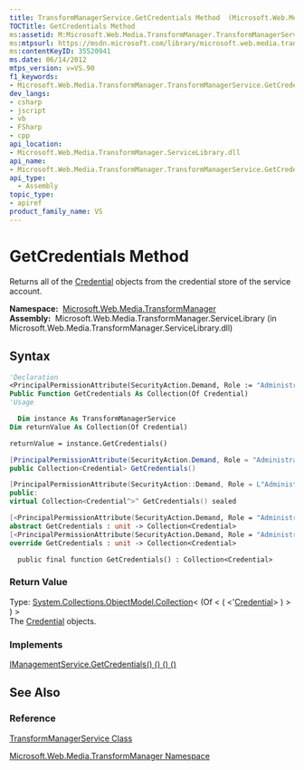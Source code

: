 ```yaml
---
title: TransformManagerService.GetCredentials Method  (Microsoft.Web.Media.TransformManager)
TOCTitle: GetCredentials Method
ms:assetid: M:Microsoft.Web.Media.TransformManager.TransformManagerService.GetCredentials
ms:mtpsurl: https://msdn.microsoft.com/library/microsoft.web.media.transformmanager.transformmanagerservice.getcredentials(v=VS.90)
ms:contentKeyID: 35520941
ms.date: 06/14/2012
mtps_version: v=VS.90
f1_keywords:
- Microsoft.Web.Media.TransformManager.TransformManagerService.GetCredentials
dev_langs:
- csharp
- jscript
- vb
- FSharp
- cpp
api_location:
- Microsoft.Web.Media.TransformManager.ServiceLibrary.dll
api_name:
- Microsoft.Web.Media.TransformManager.TransformManagerService.GetCredentials
api_type:
  - Assembly
topic_type:
- apiref
product_family_name: VS
---
```


# GetCredentials Method

Returns all of the [Credential](credential-class-microsoft-web-media-transformmanager.md) objects from the credential store of the service account.

**Namespace:**  [Microsoft.Web.Media.TransformManager](microsoft-web-media-transformmanager-namespace.md)  
**Assembly:**  Microsoft.Web.Media.TransformManager.ServiceLibrary (in Microsoft.Web.Media.TransformManager.ServiceLibrary.dll)

## Syntax

```vb
'Declaration
<PrincipalPermissionAttribute(SecurityAction.Demand, Role := "Administrators")> _
Public Function GetCredentials As Collection(Of Credential)
'Usage

  Dim instance As TransformManagerService
Dim returnValue As Collection(Of Credential)

returnValue = instance.GetCredentials()
```

```csharp
[PrincipalPermissionAttribute(SecurityAction.Demand, Role = "Administrators")]
public Collection<Credential> GetCredentials()
```

```cpp
[PrincipalPermissionAttribute(SecurityAction::Demand, Role = L"Administrators")]
public:
virtual Collection<Credential^>^ GetCredentials() sealed
```

``` fsharp
[<PrincipalPermissionAttribute(SecurityAction.Demand, Role = "Administrators")>]
abstract GetCredentials : unit -> Collection<Credential> 
[<PrincipalPermissionAttribute(SecurityAction.Demand, Role = "Administrators")>]
override GetCredentials : unit -> Collection<Credential> 
```

```jscript
  public final function GetCredentials() : Collection<Credential>
```

### Return Value

Type: [System.Collections.ObjectModel.Collection](https://msdn.microsoft.com/library/ms132397)\< (Of \< ( \<'[Credential](credential-class-microsoft-web-media-transformmanager.md)\> ) \> ) \>  
The [Credential](credential-class-microsoft-web-media-transformmanager.md) objects.  

### Implements

[IManagementService.GetCredentials() () () ()](imanagementservice-getcredentials-method-microsoft-web-media-transformmanager.md)  

## See Also

### Reference

[TransformManagerService Class](transformmanagerservice-class-microsoft-web-media-transformmanager.md)

[Microsoft.Web.Media.TransformManager Namespace](microsoft-web-media-transformmanager-namespace.md)
